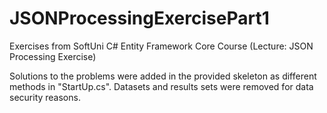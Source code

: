 # JSONProcessingExercisePart1
Exercises from SoftUni C# Entity Framework Core Course (Lecture: JSON Processing Exercise)

Solutions to the problems were added in the provided skeleton as different methods in "StartUp.cs". Datasets and results sets were removed for data security reasons.
